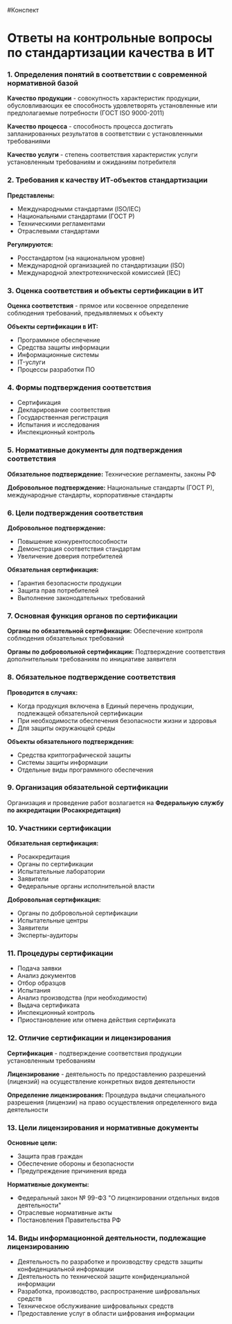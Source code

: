 #Конспект 
# Ответы на контрольные вопросы по стандартизации качества в ИТ

### 1. Определения понятий в соответствии с современной нормативной базой
**Качество продукции** - совокупность характеристик продукции, обусловливающих ее способность удовлетворять установленные или предполагаемые потребности (ГОСТ ISO 9000-2011)

**Качество процесса** - способность процесса достигать запланированных результатов в соответствии с установленными требованиями

**Качество услуги** - степень соответствия характеристик услуги установленным требованиям и ожиданиям потребителя

### 2. Требования к качеству ИТ-объектов стандартизации
**Представлены:**
- Международными стандартами (ISO/IEC)
- Национальными стандартами (ГОСТ Р)
- Техническими регламентами
- Отраслевыми стандартами

**Регулируются:**
- Росстандартом (на национальном уровне)
- Международной организацией по стандартизации (ISO)
- Международной электротехнической комиссией (IEC)

### 3. Оценка соответствия и объекты сертификации в ИТ
**Оценка соответствия** - прямое или косвенное определение соблюдения требований, предъявляемых к объекту

**Объекты сертификации в ИТ:**
- Программное обеспечение
- Средства защиты информации
- Информационные системы
- IT-услуги
- Процессы разработки ПО

### 4. Формы подтверждения соответствия
- Сертификация
- Декларирование соответствия
- Государственная регистрация
- Испытания и исследования
- Инспекционный контроль

### 5. Нормативные документы для подтверждения соответствия
**Обязательное подтверждение:** Технические регламенты, законы РФ

**Добровольное подтверждение:** Национальные стандарты (ГОСТ Р), международные стандарты, корпоративные стандарты

### 6. Цели подтверждения соответствия
**Добровольное подтверждение:**
- Повышение конкурентоспособности
- Демонстрация соответствия стандартам
- Увеличение доверия потребителей

**Обязательная сертификация:**
- Гарантия безопасности продукции
- Защита прав потребителей
- Выполнение законодательных требований

### 7. Основная функция органов по сертификации
**Органы по обязательной сертификации:** Обеспечение контроля соблюдения обязательных требований

**Органы по добровольной сертификации:** Подтверждение соответствия дополнительным требованиям по инициативе заявителя

### 8. Обязательное подтверждение соответствия
**Проводится в случаях:**
- Когда продукция включена в Единый перечень продукции, подлежащей обязательной сертификации
- При необходимости обеспечения безопасности жизни и здоровья
- Для защиты окружающей среды

**Объекты обязательного подтверждения:**
- Средства криптографической защиты
- Системы защиты информации
- Отдельные виды программного обеспечения

### 9. Организация обязательной сертификации
Организация и проведение работ возлагается на **Федеральную службу по аккредитации (Росаккредитация)**

### 10. Участники сертификации
**Обязательная сертификация:**
- Росаккредитация
- Органы по сертификации
- Испытательные лаборатории
- Заявители
- Федеральные органы исполнительной власти

**Добровольная сертификация:**
- Органы по добровольной сертификации
- Испытательные центры
- Заявители
- Эксперты-аудиторы

### 11. Процедуры сертификации
- Подача заявки
- Анализ документов
- Отбор образцов
- Испытания
- Анализ производства (при необходимости)
- Выдача сертификата
- Инспекционный контроль
- Приостановление или отмена действия сертификата

### 12. Отличие сертификации и лицензирования
**Сертификация** - подтверждение соответствия продукции установленным требованиям

**Лицензирование** - деятельность по предоставлению разрешений (лицензий) на осуществление конкретных видов деятельности

**Определение лицензирования:** Процедура выдачи специального разрешения (лицензии) на право осуществления определенного вида деятельности

### 13. Цели лицензирования и нормативные документы
**Основные цели:**
- Защита прав граждан
- Обеспечение обороны и безопасности
- Предупреждение причинения вреда

**Нормативные документы:**
- Федеральный закон № 99-ФЗ "О лицензировании отдельных видов деятельности"
- Отраслевые нормативные акты
- Постановления Правительства РФ

### 14. Виды информационной деятельности, подлежащие лицензированию
- Деятельность по разработке и производству средств защиты конфиденциальной информации
- Деятельность по технической защите конфиденциальной информации
- Разработка, производство, распространение шифровальных средств
- Техническое обслуживание шифровальных средств
- Предоставление услуг в области шифрования информации